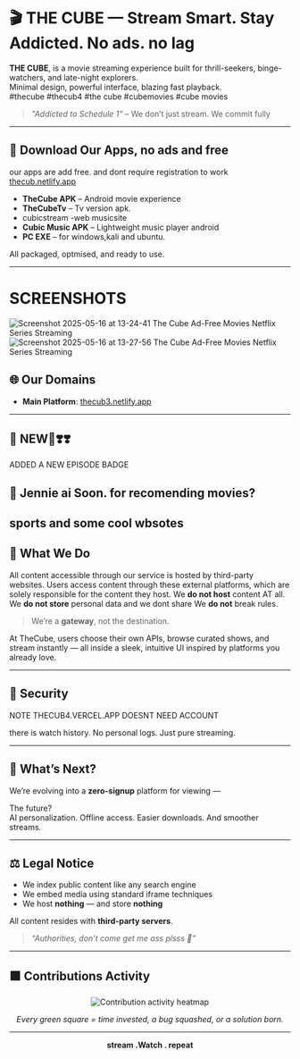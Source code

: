 # 🎬 THE CUBE — Stream Smart. Stay Addicted. No ads. no lag

**THE CUBE**, is a movie streaming experience built for thrill-seekers, binge-watchers, and late-night explorers.  
Minimal design, powerful interface, blazing fast playback.  
#thecube #thecub4 #the cube #cubemovies #cube movies
> _"Addicted to Schedule 1"_ – We don’t just stream. We commit fully

---
## 📲 Download Our Apps, no ads and free
our apps are add free. and dont require registration to work
 [thecub.netlify.app](https://thecub.netlify.app)
 

- **TheCube APK** – Android movie experience  
- **TheCubeTv** – Tv version apk.
- cubicstream -web musicsite
- **Cubic Music APK** – Lightweight music player android
- **PC EXE** – for windows,kali and ubuntu. 


All packaged, optmised, and ready to use.

---
# SCREENSHOTS

![Screenshot 2025-05-16 at 13-24-41 The Cube Ad-Free Movies   Netflix Series Streaming](https://github.com/user-attachments/assets/bb5fb98d-f62a-4efa-9056-efe60f6c3b7f)
![Screenshot 2025-05-16 at 13-27-56 The Cube Ad-Free Movies   Netflix Series Streaming](https://github.com/user-attachments/assets/0dbee822-7fec-46a3-b3f3-f21b3109d8b7)

## 🌐 Our Domains

- **Main Platform**: [thecub3.netlify.app](https://thecub3.netlify.app)

---
## 🎥 NEW💯❣️❣️
 ADDED A NEW EPISODE BADGE
## 🔮 Jennie ai Soon. for recomending movies?
## sports and some cool wbsotes

## 🎥 What We Do
All content accessible through our service is hosted by third-party websites. Users access content through these external platforms, which are solely responsible for the content they host.
We **do not host** content AT all.  
We **do not store** personal data and we dont share 
We **do not** break rules.

> We’re a **gateway**, not the destination.

At TheCube, users choose their own APIs, browse curated shows, and stream instantly — all inside a sleek, intuitive UI inspired by platforms you already love.

---

## 🔐  Security
NOTE THECUB4.VERCEL.APP DOESNT NEED ACCOUNT

 there is watch history. No personal logs. Just pure streaming.

---

## 🔮 What’s Next?

We’re evolving into a **zero-signup** platform for viewing —  

The future?  
AI personalization. Offline access. Easier downloads. And smoother streams.

---

## ⚖️ Legal Notice


- We index public content like any search engine
- We embed media using standard iframe techniques
- We host **nothing** — and store **nothing**

All content resides with **third-party servers**.  


> _“Authorities, don’t come get me ass plsss 🙏”_

---

## 🟩 Contributions Activity

<p align="center">
  <img src="https://github-readme-activity-graph.vercel.app/graph?username=cybruGhost&theme=react-dark" alt="Contribution activity heatmap">
</p>

<p align="center"><i>Every green square = time invested, a bug squashed, or a solution born.</i></p>

---

<p align="center">
  <b>stream .Watch . repeat</b><br/>

